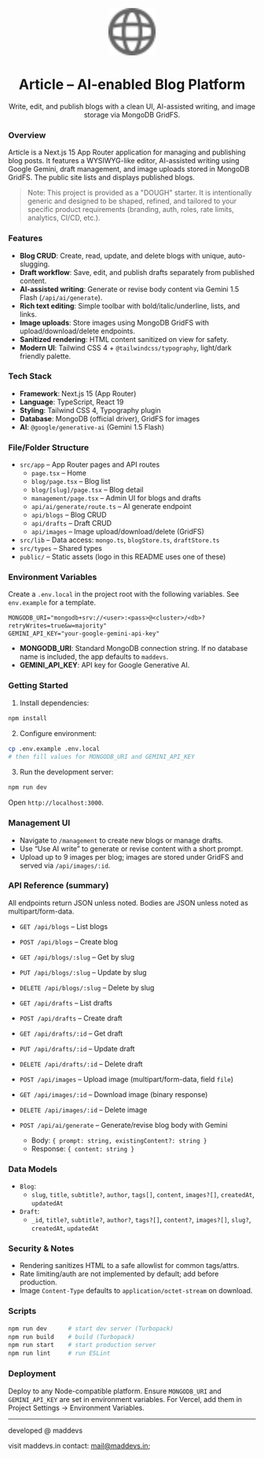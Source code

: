 <div align="center">
  <img src="./public/globe.svg" alt="Project Logo" height="96" />
  <h1>Article – AI-enabled Blog Platform</h1>
  <p>Write, edit, and publish blogs with a clean UI, AI-assisted writing, and image storage via MongoDB GridFS.</p>
</div>

### Overview

Article is a Next.js 15 App Router application for managing and publishing blog posts. It features a WYSIWYG-like editor, AI-assisted writing using Google Gemini, draft management, and image uploads stored in MongoDB GridFS. The public site lists and displays published blogs.

> Note: This project is provided as a "DOUGH" starter. It is intentionally generic and designed to be shaped, refined, and tailored to your specific product requirements (branding, auth, roles, rate limits, analytics, CI/CD, etc.).

### Features

- **Blog CRUD**: Create, read, update, and delete blogs with unique, auto-slugging.
- **Draft workflow**: Save, edit, and publish drafts separately from published content.
- **AI-assisted writing**: Generate or revise body content via Gemini 1.5 Flash (`/api/ai/generate`).
- **Rich text editing**: Simple toolbar with bold/italic/underline, lists, and links.
- **Image uploads**: Store images using MongoDB GridFS with upload/download/delete endpoints.
- **Sanitized rendering**: HTML content sanitized on view for safety.
- **Modern UI**: Tailwind CSS 4 + `@tailwindcss/typography`, light/dark friendly palette.

### Tech Stack

- **Framework**: Next.js 15 (App Router)
- **Language**: TypeScript, React 19
- **Styling**: Tailwind CSS 4, Typography plugin
- **Database**: MongoDB (official driver), GridFS for images
- **AI**: `@google/generative-ai` (Gemini 1.5 Flash)

### File/Folder Structure

- `src/app` – App Router pages and API routes
  - `page.tsx` – Home
  - `blog/page.tsx` – Blog list
  - `blog/[slug]/page.tsx` – Blog detail
  - `management/page.tsx` – Admin UI for blogs and drafts
  - `api/ai/generate/route.ts` – AI generate endpoint
  - `api/blogs` – Blog CRUD
  - `api/drafts` – Draft CRUD
  - `api/images` – Image upload/download/delete (GridFS)
- `src/lib` – Data access: `mongo.ts`, `blogStore.ts`, `draftStore.ts`
- `src/types` – Shared types
- `public/` – Static assets (logo in this README uses one of these)

### Environment Variables

Create a `.env.local` in the project root with the following variables. See `env.example` for a template.

```env
MONGODB_URI="mongodb+srv://<user>:<pass>@<cluster>/<db>?retryWrites=true&w=majority"
GEMINI_API_KEY="your-google-gemini-api-key"
```

- **MONGODB_URI**: Standard MongoDB connection string. If no database name is included, the app defaults to `maddevs`.
- **GEMINI_API_KEY**: API key for Google Generative AI.

### Getting Started

1) Install dependencies:

```bash
npm install
```

2) Configure environment:

```bash
cp .env.example .env.local
# then fill values for MONGODB_URI and GEMINI_API_KEY
```

3) Run the development server:

```bash
npm run dev
```

Open `http://localhost:3000`.

### Management UI

- Navigate to `/management` to create new blogs or manage drafts.
- Use “Use AI write” to generate or revise content with a short prompt.
- Upload up to 9 images per blog; images are stored under GridFS and served via `/api/images/:id`.

### API Reference (summary)

All endpoints return JSON unless noted. Bodies are JSON unless noted as multipart/form-data.

- `GET /api/blogs` – List blogs
- `POST /api/blogs` – Create blog
- `GET /api/blogs/:slug` – Get by slug
- `PUT /api/blogs/:slug` – Update by slug
- `DELETE /api/blogs/:slug` – Delete by slug

- `GET /api/drafts` – List drafts
- `POST /api/drafts` – Create draft
- `GET /api/drafts/:id` – Get draft
- `PUT /api/drafts/:id` – Update draft
- `DELETE /api/drafts/:id` – Delete draft

- `POST /api/images` – Upload image (multipart/form-data, field `file`)
- `GET /api/images/:id` – Download image (binary response)
- `DELETE /api/images/:id` – Delete image

- `POST /api/ai/generate` – Generate/revise blog body with Gemini
  - Body: `{ prompt: string, existingContent?: string }`
  - Response: `{ content: string }`

### Data Models

- `Blog`:
  - `slug`, `title`, `subtitle?`, `author`, `tags[]`, `content`, `images?[]`, `createdAt`, `updatedAt`
- `Draft`:
  - `_id`, `title?`, `subtitle?`, `author?`, `tags?[]`, `content?`, `images?[]`, `slug?`, `createdAt`, `updatedAt`

### Security & Notes

- Rendering sanitizes HTML to a safe allowlist for common tags/attrs.
- Rate limiting/auth are not implemented by default; add before production.
- Image `Content-Type` defaults to `application/octet-stream` on download.

### Scripts

```bash
npm run dev      # start dev server (Turbopack)
npm run build    # build (Turbopack)
npm run start    # start production server
npm run lint     # run ESLint
```

### Deployment

Deploy to any Node-compatible platform. Ensure `MONGODB_URI` and `GEMINI_API_KEY` are set in environment variables. For Vercel, add them in Project Settings → Environment Variables.

---
developed @ maddevs

visit maddevs.in
contact: mail@maddevs.in;
